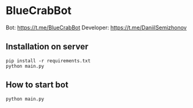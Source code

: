 # BlueCrabBot
Bot: https://t.me/BlueCrabBot
Developer: https://t.me/DaniilSemizhonov

## Installation on server
```
pip install -r requirements.txt
python main.py
```

## How to start bot
```
python main.py
```